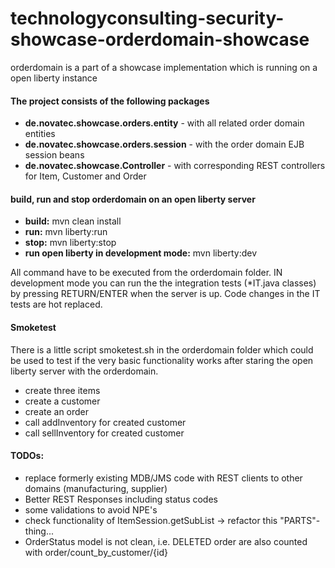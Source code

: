# technologyconsulting-security-showcase-orderdomain-showcase
orderdomain is a part of a showcase implementation which is running on a open liberty instance

#### The project consists of the following packages

- **de.novatec.showcase.orders.entity** - with all related order domain entities
- **de.novatec.showcase.orders.session** - with the order domain EJB session beans
- **de.novatec.showcase.Controller** - with corresponding REST controllers for Item, Customer and Order

#### build, run and stop orderdomain on an open liberty server
- **build:** mvn clean install
- **run:** mvn liberty:run
- **stop:** mvn liberty:stop
- **run open liberty in development mode:** mvn liberty:dev

All command have to be executed from the orderdomain folder. IN development mode you can run the the integration tests (*IT.java classes) by pressing RETURN/ENTER when the server is up. Code changes in the IT tests are hot replaced.

#### Smoketest
There is a little script smoketest.sh in the orderdomain folder which could be used to test if the very basic functionality works after staring the open liberty server with the orderdomain.

- create three items
- create a customer
- create an order
- call addInventory for created customer
- call sellInventory for created customer 

#### TODOs:

- replace formerly existing MDB/JMS code with REST clients to other domains (manufacturing, supplier)
- Better REST Responses including status codes
- some validations to avoid NPE's
- check functionality of ItemSession.getSubList -> refactor this "PARTS"-thing...
- OrderStatus model is not clean, i.e. DELETED order are also counted with order/count_by_customer/{id}